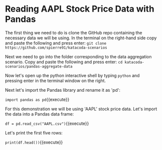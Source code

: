 # Reading AAPL Stock Price Data with Pandas
The first thing we need to do is clone the GitHub repo containing the necessary data we will be using. In the terminal on the right-hand side copy and paste the following and press enter:
`git clone https://github.com/spierre91/katacoda-scenarios`


Next we need to go into the folder corresponding to the data aggregation scenario. Copy and paste the following and press enter:
`cd katacoda-scenarios/pandas-aggregate-data`

Now let's open up the python interactive shell by typing `python` and pressing enter in the terminal window on the right.

Next let's import the Pandas library and rename it as 'pd':

`import pandas as pd`{{execute}}

For this demonstration we will be using 'AAPL' stock price data. Let's import the data into a Pandas data frame:

`df = pd.read_csv("AAPL.csv")`{{execute}}

Let's print the first five rows:

`print(df.head())`{{execute}}
